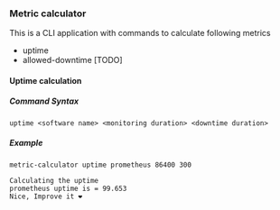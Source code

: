 ### Metric calculator
This is a CLI application with commands to calculate following metrics
- uptime
- allowed-downtime [TODO]


#### Uptime calculation
##### Command Syntax
```
uptime <software name> <monitoring duration> <downtime duration>
```

##### Example
```
metric-calculator uptime prometheus 86400 300

Calculating the uptime
prometheus uptime is = 99.653
Nice, Improve it ❤
```
